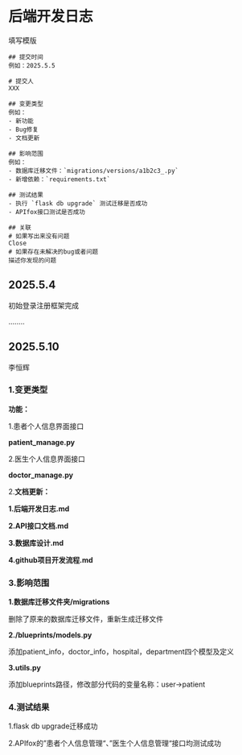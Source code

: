 # 后端开发日志

填写模版

```
## 提交时间
例如：2025.5.5

# 提交人
XXX

## 变更类型
例如：
- 新功能
- Bug修复
- 文档更新

## 影响范围
例如：
- 数据库迁移文件：`migrations/versions/a1b2c3_.py`
- 新增依赖：`requirements.txt`

## 测试结果
- 执行 `flask db upgrade` 测试迁移是否成功
- APIfox接口测试是否成功

## 关联
# 如果写出来没有问题
Close 
# 如果存在未解决的bug或者问题
描述你发现的问题
```

## 2025.5.4

初始登录注册框架完成

........





## 2025.5.10

李恒辉

### **1.变更类型**

**功能：**

1.患者个人信息界面接口

**patient_manage.py**

2.医生个人信息界面接口

**doctor_manage.py**



2.**文档更新：**

**1.后端开发日志.md**

**2.API接口文档.md**

**3.数据库设计.md**

**4.github项目开发流程.md**



### 3.影响范围

**1.数据库迁移文件夹/migrations**

删除了原来的数据库迁移文件，重新生成迁移文件

**2./blueprints/models.py**

添加patient_info，doctor_info，hospital，department四个模型及定义

**3.utils.py**

添加blueprints路径，修改部分代码的变量名称：user->patient



### 4.测试结果

1.flask db upgrade迁移成功

2.APIfox的”患者个人信息管理“、”医生个人信息管理“接口均测试成功

